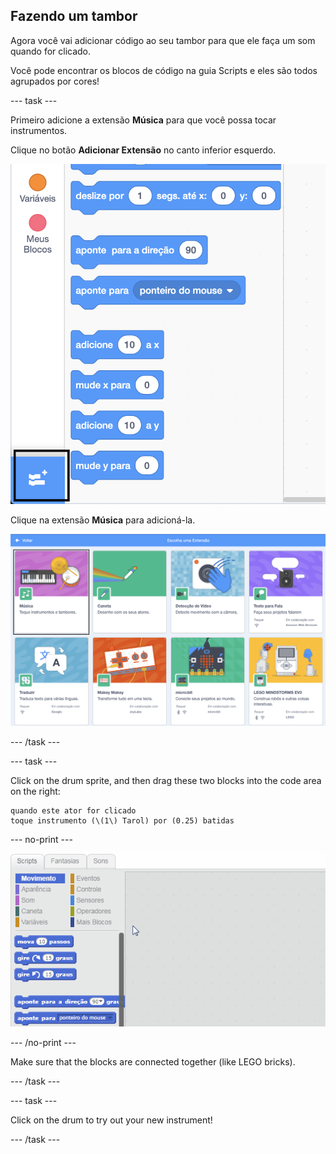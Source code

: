 ## Fazendo um tambor

Agora você vai adicionar código ao seu tambor para que ele faça um som quando for clicado.

Você pode encontrar os blocos de código na guia Scripts e eles são todos agrupados por cores!

\--- task \---

Primeiro adicione a extensão **Música** para que você possa tocar instrumentos.

Clique no botão **Adicionar Extensão** no canto inferior esquerdo.

![add extension button highlighted](images/add-extension-annotated.png)

Clique na extensão **Música** para adicioná-la.

![music extension highlighted](images/click-music-annotated.png)

\--- /task \---

\--- task \---

Click on the drum sprite, and then drag these two blocks into the code area on the right:

```blocks3
quando este ator for clicado
toque instrumento (\(1\) Tarol) por (0.25) batidas
```

\--- no-print \---

![screenshot](images/connect-block.gif)

\--- /no-print \---

Make sure that the blocks are connected together (like LEGO bricks).

\--- /task \---

\--- task \---

Click on the drum to try out your new instrument!

\--- /task \---